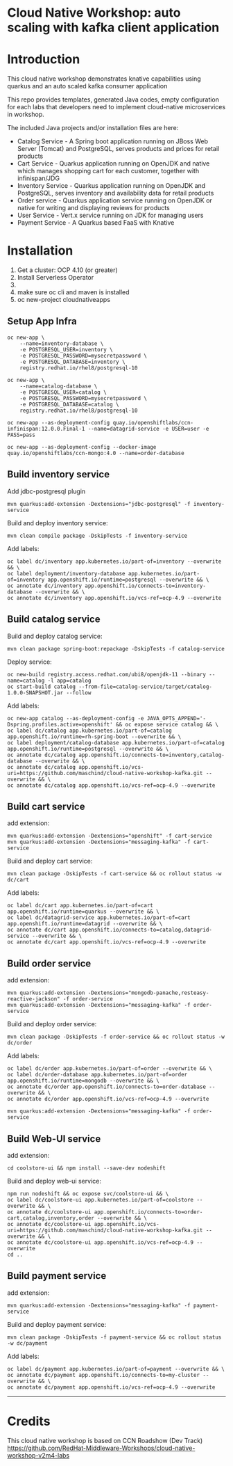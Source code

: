 Cloud Native Workshop: auto scaling with kafka client application
=== 

# Introduction 
This cloud native workshop demonstrates knative capabilities using quarkus and an auto scaled kafka consumer application 

This repo provides templates, generated Java codes, empty configuration for each labs that developers need to implement cloud-native microservices in workshop. 

The included Java projects and/or installation files are here:

* Catalog Service - A Spring boot application running on JBoss Web Server (Tomcat) and PostgreSQL, serves products and prices for retail products
* Cart Service - Quarkus application running on OpenJDK and native which manages shopping cart for each customer, together with infinispan/JDG
* Inventory Service - Quarkus application running on OpenJDK and PostgreSQL, serves inventory and availability data for retail products
* Order service  - Quarkus application service running on OpenJDK or native for writing and displaying reviews for products
* User Service - Vert.x service running on JDK for managing users
* Payment Service  - A Quarkus based FaaS with Knative 

# Installation 

1. Get a cluster: OCP 4.10 (or greater)
2. Install Serverless Operator 
1. 
3. make sure oc cli and maven is installed
4. oc new-project cloudnativeapps

## Setup App Infra

```
oc new-app \
    --name=inventory-database \
    -e POSTGRESQL_USER=inventory \
    -e POSTGRESQL_PASSWORD=mysecretpassword \
    -e POSTGRESQL_DATABASE=inventory \
    registry.redhat.io/rhel8/postgresql-10

oc new-app \
    --name=catalog-database \
    -e POSTGRESQL_USER=catalog \
    -e POSTGRESQL_PASSWORD=mysecretpassword \
    -e POSTGRESQL_DATABASE=catalog \
    registry.redhat.io/rhel8/postgresql-10

oc new-app --as-deployment-config quay.io/openshiftlabs/ccn-infinispan:12.0.0.Final-1 --name=datagrid-service -e USER=user -e PASS=pass

oc new-app --as-deployment-config --docker-image quay.io/openshiftlabs/ccn-mongo:4.0 --name=order-database
```

## Build inventory service

Add jdbc-postgresql plugin
```
mvn quarkus:add-extension -Dextensions="jdbc-postgresql" -f inventory-service
```

Build and deploy inventory service: 

```
mvn clean compile package -DskipTests -f inventory-service
```
Add labels:
```
oc label dc/inventory app.kubernetes.io/part-of=inventory --overwrite && \
oc label deployment/inventory-database app.kubernetes.io/part-of=inventory app.openshift.io/runtime=postgresql --overwrite && \
oc annotate dc/inventory app.openshift.io/connects-to=inventory-database --overwrite && \
oc annotate dc/inventory app.openshift.io/vcs-ref=ocp-4.9 --overwrite
```

## Build catalog service

Build and deploy catalog service: 
```
mvn clean package spring-boot:repackage -DskipTests -f catalog-service
```

Deploy service: 

```
oc new-build registry.access.redhat.com/ubi8/openjdk-11 --binary --name=catalog -l app=catalog
oc start-build catalog --from-file=catalog-service/target/catalog-1.0.0-SNAPSHOT.jar --follow
```
Add labels:
```
oc new-app catalog --as-deployment-config -e JAVA_OPTS_APPEND='-Dspring.profiles.active=openshift' && oc expose service catalog && \
oc label dc/catalog app.kubernetes.io/part-of=catalog app.openshift.io/runtime=rh-spring-boot --overwrite && \
oc label deployment/catalog-database app.kubernetes.io/part-of=catalog app.openshift.io/runtime=postgresql --overwrite && \
oc annotate dc/catalog app.openshift.io/connects-to=inventory,catalog-database --overwrite && \
oc annotate dc/catalog app.openshift.io/vcs-uri=https://github.com/maschind/cloud-native-workshop-kafka.git --overwrite && \
oc annotate dc/catalog app.openshift.io/vcs-ref=ocp-4.9 --overwrite
```

## Build cart service

add extension: 
```
mvn quarkus:add-extension -Dextensions="openshift" -f cart-service
mvn quarkus:add-extension -Dextensions="messaging-kafka" -f cart-service
```

Build and deploy cart service: 

```
mvn clean package -DskipTests -f cart-service && oc rollout status -w dc/cart
```
Add labels:
```
oc label dc/cart app.kubernetes.io/part-of=cart app.openshift.io/runtime=quarkus --overwrite && \
oc label dc/datagrid-service app.kubernetes.io/part-of=cart app.openshift.io/runtime=datagrid --overwrite && \
oc annotate dc/cart app.openshift.io/connects-to=catalog,datagrid-service --overwrite && \
oc annotate dc/cart app.openshift.io/vcs-ref=ocp-4.9 --overwrite
```

## Build order service

add extension: 
```
mvn quarkus:add-extension -Dextensions="mongodb-panache,resteasy-reactive-jackson" -f order-service
mvn quarkus:add-extension -Dextensions="messaging-kafka" -f order-service
```

Build and deploy order service: 

```
mvn clean package -DskipTests -f order-service && oc rollout status -w dc/order
```
Add labels:
```
oc label dc/order app.kubernetes.io/part-of=order --overwrite && \
oc label dc/order-database app.kubernetes.io/part-of=order app.openshift.io/runtime=mongodb --overwrite && \
oc annotate dc/order app.openshift.io/connects-to=order-database --overwrite && \
oc annotate dc/order app.openshift.io/vcs-ref=ocp-4.9 --overwrite
```

```
mvn quarkus:add-extension -Dextensions="messaging-kafka" -f order-service
```
## Build Web-UI service

add extension: 
```
cd coolstore-ui && npm install --save-dev nodeshift
```

Build and deploy web-ui service: 

```
npm run nodeshift && oc expose svc/coolstore-ui && \
oc label dc/coolstore-ui app.kubernetes.io/part-of=coolstore --overwrite && \
oc annotate dc/coolstore-ui app.openshift.io/connects-to=order-cart,catalog,inventory,order --overwrite && \
oc annotate dc/coolstore-ui app.openshift.io/vcs-uri=https://github.com/maschind/cloud-native-workshop-kafka.git --overwrite && \
oc annotate dc/coolstore-ui app.openshift.io/vcs-ref=ocp-4.9 --overwrite
cd ..
```

## Build payment service

add extension: 
```
mvn quarkus:add-extension -Dextensions="messaging-kafka" -f payment-service
```

Build and deploy payment service: 

```
mvn clean package -DskipTests -f payment-service && oc rollout status -w dc/payment
```
Add labels:
```
oc label dc/payment app.kubernetes.io/part-of=payment --overwrite && \
oc annotate dc/payment app.openshift.io/connects-to=my-cluster --overwrite && \
oc annotate dc/payment app.openshift.io/vcs-ref=ocp-4.9 --overwrite
```



---

# Credits
This cloud native workshop is based on CCN Roadshow (Dev Track) https://github.com/RedHat-Middleware-Workshops/cloud-native-workshop-v2m4-labs


